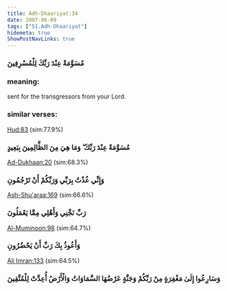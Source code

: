 ```yaml
---
title: Adh-Dhaariyat:34
date: 2007-06-09
tags: ["51.Adh-Dhaariyat"]
hidemeta: true 
ShowPostNavLinks: true 
---
```

### مُسَوَّمَةً عِنْدَ رَبِّكَ لِلْمُسْرِفِينَ
### meaning: 
sent for the transgressors from your Lord.
### similar verses: 

[Hud:83](/11/83) (sim:77.9%)

### مُسَوَّمَةً عِنْدَ رَبِّكَ ۖ وَمَا هِيَ مِنَ الظَّالِمِينَ بِبَعِيدٍ

[Ad-Dukhaan:20](/44/20) (sim:68.3%)

### وَإِنِّي عُذْتُ بِرَبِّي وَرَبِّكُمْ أَنْ تَرْجُمُونِ

[Ash-Shu'araa:169](/26/169) (sim:66.6%)

### رَبِّ نَجِّنِي وَأَهْلِي مِمَّا يَعْمَلُونَ

[Al-Muminoon:98](/23/98) (sim:64.7%)

### وَأَعُوذُ بِكَ رَبِّ أَنْ يَحْضُرُونِ

[Ali Imran:133](/3/133) (sim:64.5%)

### وَسَارِعُوا إِلَىٰ مَغْفِرَةٍ مِنْ رَبِّكُمْ وَجَنَّةٍ عَرْضُهَا السَّمَاوَاتُ وَالْأَرْضُ أُعِدَّتْ لِلْمُتَّقِينَ
